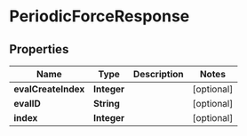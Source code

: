 

# PeriodicForceResponse


## Properties

| Name | Type | Description | Notes |
|------------ | ------------- | ------------- | -------------|
|**evalCreateIndex** | **Integer** |  |  [optional] |
|**evalID** | **String** |  |  [optional] |
|**index** | **Integer** |  |  [optional] |



